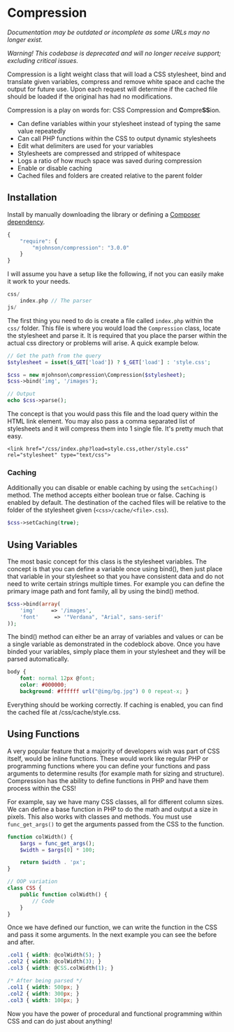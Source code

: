 # Compression #

*Documentation may be outdated or incomplete as some URLs may no longer exist.*

*Warning! This codebase is deprecated and will no longer receive support; excluding critical issues.*

Compression is a light weight class that will load a CSS stylesheet, bind and translate given variables, compress and remove white space and cache the output for future use. Upon each request will determine if the cached file should be loaded if the original has had no modifications.

Compression is a play on words for: CSS Compression and **C**ompre**SS**ion.

* Can define variables within your stylesheet instead of typing the same value repeatedly
* Can call PHP functions within the CSS to output dynamic stylesheets
* Edit what delimiters are used for your variables
* Stylesheets are compressed and stripped of whitespace
* Logs a ratio of how much space was saved during compression
* Enable or disable caching
* Cached files and folders are created relative to the parent folder

## Installation ##

Install by manually downloading the library or defining a [Composer dependency](http://getcomposer.org/).

```javascript
{
    "require": {
        "mjohnson/compression": "3.0.0"
    }
}
```

I will assume you have a setup like the following, if not you can easily make it work to your needs.

```php
css/
    index.php // The parser
js/
```

The first thing you need to do is create a file called `index.php` within the `css/` folder. This file is where you would load the `Compression` class, locate the stylesheet and parse it. It is required that you place the parser within the actual css directory or problems will arise. A quick example below.

```php
// Get the path from the query
$stylesheet = isset($_GET['load']) ? $_GET['load'] : 'style.css';

$css = new mjohnson\compression\Compression($stylesheet);
$css->bind('img', '/images');

// Output
echo $css->parse();
```

The concept is that you would pass this file and the load query within the HTML link element. You may also pass a comma separated list of stylesheets and it will compress them into 1 single file. It's pretty much that easy.

```markup
<link href="/css/index.php?load=style.css,other/style.css" rel="stylesheet" type="text/css">
```

### Caching ###

Additionally you can disable or enable caching by using the `setCaching()` method. The method accepts either boolean true or false. Caching is enabled by default. The destination of the cached files will be relative to the folder of the stylesheet given (`<css>/cache/<file>.css`).

```php
$css->setCaching(true);
```

## Using Variables ##

The most basic concept for this class is the stylesheet variables. The concept is that you can define a variable once using bind(), then just place that variable in your stylesheet so that you have consistent data and do not need to write certain strings multiple times. For example you can define the primary image path and font family, all by using the bind() method.

```php
$css->bind(array(
    'img'     => '/images',
    'font'     => '"Verdana", "Arial", sans-serif'
));
```

The bind() method can either be an array of variables and values or can be a single variable as demonstrated in the codeblock above. Once you have binded your variables, simply place them in your stylesheet and they will be parsed automatically.

```css
body {
    font: normal 12px @font;
    color: #000000;
    background: #ffffff url("@img/bg.jpg") 0 0 repeat-x; }
```

Everything should be working correctly. If caching is enabled, you can find the cached file at /css/cache/style.css.

## Using Functions ##

A very popular feature that a majority of developers wish was part of CSS itself, would be inline functions. These would work like regular PHP or programming functions where you can define your functions and pass arguments to determine results (for example math for sizing and structure). Compression has the ability to define functions in PHP and have them process within the CSS!

For example, say we have many CSS classes, all for different column sizes. We can define a base function in PHP to do the math and output a size in pixels. This also works with classes and methods. You must use `func_get_args()` to get the arguments passed from the CSS to the function.

```php
function colWidth() {
    $args = func_get_args(); 
    $width = $args[0] * 100;

    return $width . 'px';
}

// OOP variation
class CSS {
    public function colWidth() {
        // Code
    }
}
```

Once we have defined our function, we can write the function in the CSS and pass it some arguments. In the next example you can see the before and after.

```css
.col1 { width: @colWidth(5); }
.col2 { width: @colWidth(3); }
.col3 { width: @CSS.colWidth(1); }

/* After being parsed */
.col1 { width: 500px; }
.col2 { width: 300px; }
.col3 { width: 100px; }
```

Now you have the power of procedural and functional programming within CSS and can do just about anything!
